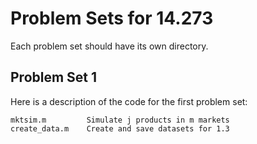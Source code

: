 Problem Sets for 14.273
=======================

Each problem set should have its own directory.

Problem Set 1
-------------

Here is a description of the code for the first problem set:

    mktsim.m         Simulate j products in m markets
    create_data.m    Create and save datasets for 1.3

